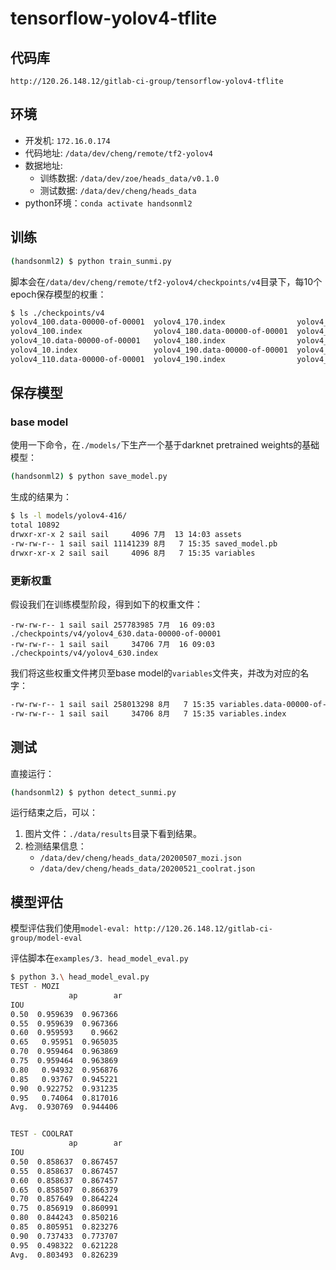 # tensorflow-yolov4-tflite

## 代码库

`http://120.26.148.12/gitlab-ci-group/tensorflow-yolov4-tflite`

## 环境

* 开发机: `172.16.0.174`
* 代码地址: `/data/dev/cheng/remote/tf2-yolov4`
* 数据地址: 
    * 训练数据: `/data/dev/zoe/heads_data/v0.1.0`
    * 测试数据: `/data/dev/cheng/heads_data`
* python环境：`conda activate handsonml2`

## 训练

```bash
(handsonml2) $ python train_sunmi.py
```

脚本会在`/data/dev/cheng/remote/tf2-yolov4/checkpoints/v4`目录下，每10个epoch保存模型的权重：

```bash
$ ls ./checkpoints/v4
yolov4_100.data-00000-of-00001  yolov4_170.index                yolov4_250.data-00000-of-00001  yolov4_320.index                yolov4_40.data-00000-of-00001   yolov4_480.index                yolov4_560.data-00000-of-00001  yolov4_630.index
yolov4_100.index                yolov4_180.data-00000-of-00001  yolov4_250.index                yolov4_330.data-00000-of-00001  yolov4_40.index                 yolov4_490.data-00000-of-00001  yolov4_560.index                yolov4_640.data-00000-of-00001
yolov4_10.data-00000-of-00001   yolov4_180.index                yolov4_260.data-00000-of-00001  yolov4_330.index                yolov4_410.data-00000-of-00001  yolov4_490.index                yolov4_570.data-00000-of-00001  yolov4_640.index
yolov4_10.index                 yolov4_190.data-00000-of-00001  yolov4_260.index                yolov4_340.data-00000-of-00001  yolov4_410.index                yolov4_500.data-00000-of-00001  yolov4_570.index                yolov4_650.data-00000-of-00001
yolov4_110.data-00000-of-00001  yolov4_190.index                yolov4_270.data-00000-of-00001  yolov4_340.index                yolov4_420.data-00000-of-00001  yolov4_500.index                yolov4_580.data-00000-of-00001  yolov4_650.index
```

## 保存模型

### base model

使用一下命令，在`./models/`下生产一个基于darknet pretrained weights的基础模型：

```bash
(handsonml2) $ python save_model.py
```

生成的结果为：

```bash
$ ls -l models/yolov4-416/
total 10892
drwxr-xr-x 2 sail sail     4096 7月  13 14:03 assets
-rw-rw-r-- 1 sail sail 11141239 8月   7 15:35 saved_model.pb
drwxr-xr-x 2 sail sail     4096 8月   7 15:35 variables
```

### 更新权重

假设我们在训练模型阶段，得到如下的权重文件：

```
-rw-rw-r-- 1 sail sail 257783985 7月  16 09:03 ./checkpoints/v4/yolov4_630.data-00000-of-00001
-rw-rw-r-- 1 sail sail     34706 7月  16 09:03 ./checkpoints/v4/yolov4_630.index
```

我们将这些权重文件拷贝至base model的`variables`文件夹，并改为对应的名字：
```bash
-rw-rw-r-- 1 sail sail 258013298 8月   7 15:35 variables.data-00000-of-00001
-rw-rw-r-- 1 sail sail     34706 8月   7 15:35 variables.index
```

## 测试

直接运行：

```bash
(handsonml2) $ python detect_sunmi.py
```

运行结束之后，可以：

1. 图片文件：`./data/results`目录下看到结果。
2. 检测结果信息：
    * `/data/dev/cheng/heads_data/20200507_mozi.json`
    * `/data/dev/cheng/heads_data/20200521_coolrat.json`

## 模型评估

模型评估我们使用`model-eval: http://120.26.148.12/gitlab-ci-group/model-eval`

评估脚本在`examples/3. head_model_eval.py`

```bash
$ python 3.\ head_model_eval.py
TEST - MOZI
             ap        ar
IOU
0.50  0.959639  0.967366
0.55  0.959639  0.967366
0.60  0.959593    0.9662
0.65   0.95951  0.965035
0.70  0.959464  0.963869
0.75  0.959464  0.963869
0.80   0.94932  0.956876
0.85   0.93767  0.945221
0.90  0.922752  0.931235
0.95   0.74064  0.817016
Avg.  0.930769  0.944406


TEST - COOLRAT
             ap        ar
IOU
0.50  0.858637  0.867457
0.55  0.858637  0.867457
0.60  0.858637  0.867457
0.65  0.858507  0.866379
0.70  0.857649  0.864224
0.75  0.856919  0.860991
0.80  0.844243  0.850216
0.85  0.805951  0.823276
0.90  0.737433  0.773707
0.95  0.498322  0.621228
Avg.  0.803493  0.826239
```


